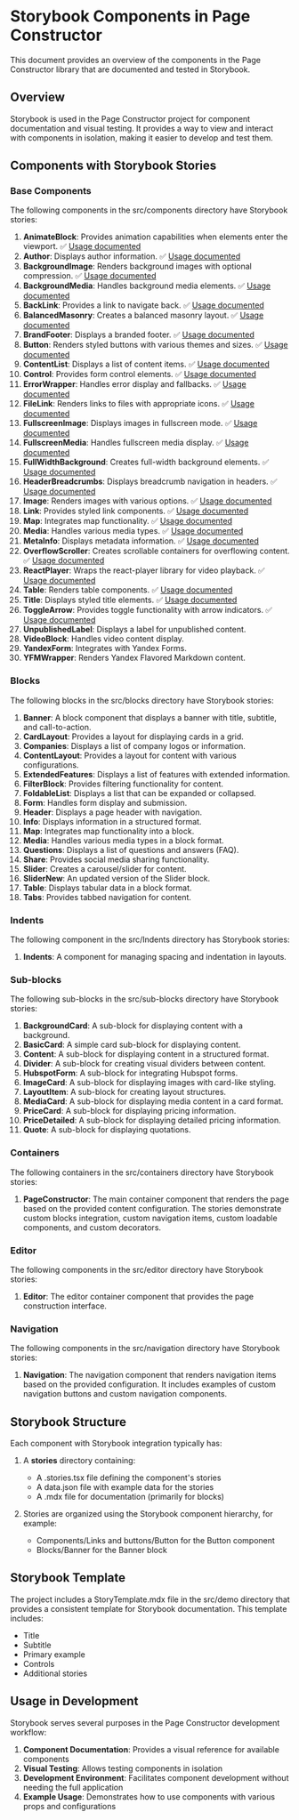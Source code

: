 # Storybook Components in Page Constructor

This document provides an overview of the components in the Page Constructor library that are documented and tested in Storybook.

## Overview

Storybook is used in the Page Constructor project for component documentation and visual testing. It provides a way to view and interact with components in isolation, making it easier to develop and test them.

## Components with Storybook Stories

### Base Components

The following components in the src/components directory have Storybook stories:

1. **AnimateBlock**: Provides animation capabilities when elements enter the viewport. ✅ [Usage documented](usage/animateBlock.md)
2. **Author**: Displays author information. ✅ [Usage documented](usage/author.md)
3. **BackgroundImage**: Renders background images with optional compression. ✅ [Usage documented](usage/backgroundImage.md)
4. **BackgroundMedia**: Handles background media elements. ✅ [Usage documented](usage/backgroundMedia.md)
5. **BackLink**: Provides a link to navigate back. ✅ [Usage documented](usage/backLink.md)
6. **BalancedMasonry**: Creates a balanced masonry layout. ✅ [Usage documented](usage/balancedMasonry.md)
7. **BrandFooter**: Displays a branded footer. ✅ [Usage documented](usage/brandFooter.md)
8. **Button**: Renders styled buttons with various themes and sizes. ✅ [Usage documented](usage/button.md)
9. **ContentList**: Displays a list of content items. ✅ [Usage documented](usage/contentList.md)
10. **Control**: Provides form control elements. ✅ [Usage documented](usage/control.md)
11. **ErrorWrapper**: Handles error display and fallbacks. ✅ [Usage documented](usage/errorWrapper.md)
12. **FileLink**: Renders links to files with appropriate icons. ✅ [Usage documented](usage/fileLink.md)
13. **FullscreenImage**: Displays images in fullscreen mode. ✅ [Usage documented](usage/fullscreenImage.md)
14. **FullscreenMedia**: Handles fullscreen media display. ✅ [Usage documented](usage/fullscreenMedia.md)
15. **FullWidthBackground**: Creates full-width background elements. ✅ [Usage documented](usage/fullWidthBackground.md)
16. **HeaderBreadcrumbs**: Displays breadcrumb navigation in headers. ✅ [Usage documented](usage/headerBreadcrumbs.md)
17. **Image**: Renders images with various options. ✅ [Usage documented](usage/image.md)
18. **Link**: Provides styled link components. ✅ [Usage documented](usage/link.md)
19. **Map**: Integrates map functionality. ✅ [Usage documented](usage/map.md)
20. **Media**: Handles various media types. ✅ [Usage documented](usage/media.md)
21. **MetaInfo**: Displays metadata information. ✅ [Usage documented](usage/metaInfo.md)
22. **OverflowScroller**: Creates scrollable containers for overflowing content. ✅ [Usage documented](usage/overflowScroller.md)
23. **ReactPlayer**: Wraps the react-player library for video playback. ✅ [Usage documented](usage/reactPlayer.md)
24. **Table**: Renders table components. ✅ [Usage documented](usage/table.md)
25. **Title**: Displays styled title elements. ✅ [Usage documented](usage/title.md)
26. **ToggleArrow**: Provides toggle functionality with arrow indicators. ✅ [Usage documented](usage/toggleArrow.md)
27. **UnpublishedLabel**: Displays a label for unpublished content.
28. **VideoBlock**: Handles video content display.
29. **YandexForm**: Integrates with Yandex Forms.
30. **YFMWrapper**: Renders Yandex Flavored Markdown content.

### Blocks

The following blocks in the src/blocks directory have Storybook stories:

1. **Banner**: A block component that displays a banner with title, subtitle, and call-to-action.
2. **CardLayout**: Provides a layout for displaying cards in a grid.
3. **Companies**: Displays a list of company logos or information.
4. **ContentLayout**: Provides a layout for content with various configurations.
5. **ExtendedFeatures**: Displays a list of features with extended information.
6. **FilterBlock**: Provides filtering functionality for content.
7. **FoldableList**: Displays a list that can be expanded or collapsed.
8. **Form**: Handles form display and submission.
9. **Header**: Displays a page header with navigation.
10. **Info**: Displays information in a structured format.
11. **Map**: Integrates map functionality into a block.
12. **Media**: Handles various media types in a block format.
13. **Questions**: Displays a list of questions and answers (FAQ).
14. **Share**: Provides social media sharing functionality.
15. **Slider**: Creates a carousel/slider for content.
16. **SliderNew**: An updated version of the Slider block.
17. **Table**: Displays tabular data in a block format.
18. **Tabs**: Provides tabbed navigation for content.

### Indents

The following component in the src/Indents directory has Storybook stories:

1. **Indents**: A component for managing spacing and indentation in layouts.

### Sub-blocks

The following sub-blocks in the src/sub-blocks directory have Storybook stories:

1. **BackgroundCard**: A sub-block for displaying content with a background.
2. **BasicCard**: A simple card sub-block for displaying content.
3. **Content**: A sub-block for displaying content in a structured format.
4. **Divider**: A sub-block for creating visual dividers between content.
5. **HubspotForm**: A sub-block for integrating Hubspot forms.
6. **ImageCard**: A sub-block for displaying images with card-like styling.
7. **LayoutItem**: A sub-block for creating layout structures.
8. **MediaCard**: A sub-block for displaying media content in a card format.
9. **PriceCard**: A sub-block for displaying pricing information.
10. **PriceDetailed**: A sub-block for displaying detailed pricing information.
11. **Quote**: A sub-block for displaying quotations.

### Containers

The following containers in the src/containers directory have Storybook stories:

1. **PageConstructor**: The main container component that renders the page based on the provided content configuration. The stories demonstrate custom blocks integration, custom navigation items, custom loadable components, and custom decorators.

### Editor

The following components in the src/editor directory have Storybook stories:

1. **Editor**: The editor container component that provides the page construction interface.

### Navigation

The following components in the src/navigation directory have Storybook stories:

1. **Navigation**: The navigation component that renders navigation items based on the provided configuration. It includes examples of custom navigation buttons and custom navigation components.

## Storybook Structure

Each component with Storybook integration typically has:

1. A **stories** directory containing:

   - A .stories.tsx file defining the component's stories
   - A data.json file with example data for the stories
   - A .mdx file for documentation (primarily for blocks)

2. Stories are organized using the Storybook component hierarchy, for example:
   - Components/Links and buttons/Button for the Button component
   - Blocks/Banner for the Banner block

## Storybook Template

The project includes a StoryTemplate.mdx file in the src/demo directory that provides a consistent template for Storybook documentation. This template includes:

- Title
- Subtitle
- Primary example
- Controls
- Additional stories

## Usage in Development

Storybook serves several purposes in the Page Constructor development workflow:

1. **Component Documentation**: Provides a visual reference for available components
2. **Visual Testing**: Allows testing components in isolation
3. **Development Environment**: Facilitates component development without needing the full application
4. **Example Usage**: Demonstrates how to use components with various props and configurations
